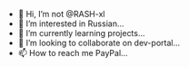 - 👋 Hi, I’m not @RASH-xl
- 👀 I’m interested in Russian...
- 🌱 I’m currently learning projects...
- 💞️ I’m looking to collaborate on dev-portal...
- 📫 How to reach me PayPal...

<!---
RASH-xl/RASH-xl is a ✨ special ✨ repository because its `README.md` (this file) appears on your GitHub profile.
You can click the Preview link to take a look at your changes.
--->
